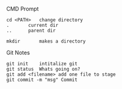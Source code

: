 CMD Prompt

```
cd <PATH>	change directory
.		current dir
..		parent dir

mkdir		makes a directory
```
Git Notes

```
git init	intitalize git
git status 	Whats going on?
git add <filename> add one file to stage
git commit -m "msg" Commit

```